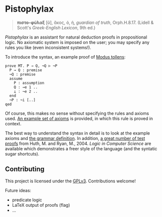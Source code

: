 Pistophylax
======
 > **πιστο-φύλαξ** [ῠ], ᾰκος, ὁ, ἡ, _guardian of truth_, Orph.H.8.17.
 >(Lidell & Scott's _Greek-English Lexicon_, 9th ed.)

_Pistophylax_ is an assistant for natural deduction proofs in propositional logic.
No axiomatic system is imposed on the user; you may specify any rules you like (even inconsistent systems!).

To introduce the syntax, an example proof of [Modus tollens](https://en.wikipedia.org/wiki/Modus_tollens):
```
prove MT. P → Q, ¬Q ⊢ ¬P
  P → Q : premise
  ¬Q : premise
  assume
    P : assumption
    Q : →e 1 ..
    ⊥ : ¬e 2 ..
  end
  ¬P : ¬i [..]
qed
```
Of course, this makes no sense without specifying the rules and axioms used.
[An example set of axioms](./tests/axioms.ve) is provided, in which this rule is proved in context.

The best way to understand the syntax in detail is to look at the example axioms and
[the grammar definition](pistophylax/grammar.lark).
In addition, [a great number of test proofs](./tests) from Huth, M. and Ryan, M., 2004. _Logic in Computer Science_
are available which demonstrates a freer style of the language (and the syntatic sugar shortcuts).

Contributing
------------
This project is licensed under the [GPLv3](./LICENSE).
Contributions welcome!

Future ideas:
 * predicate logic
 * LaTeX output of proofs (flag)
 * ...

